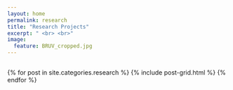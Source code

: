 ```yaml
---
layout: home
permalink: research
title: "Research Projects"
excerpt: " <br> <br>"
image:
  feature: BRUV_cropped.jpg
---
```

<h2 class="post-title"> </h2>
<div class="tiles">
{% for post in site.categories.research %}
	{% include post-grid.html %}
{% endfor %}
</div><!-- /.tiles -->
